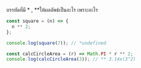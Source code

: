 บรรทัดที่มี \* , \*\*ให้ผลลัพธ์เป็นอะไร เพราะอะไร

```js
const square = (n) => {
  n ** 2;
};

console.log(square(7)); // *undefined
```

```js
const calcCircleArea = (r) => Math.PI * r ** 2;
console.log(calcCircleArea(3)); // ** 3.14x(3^2)
```
